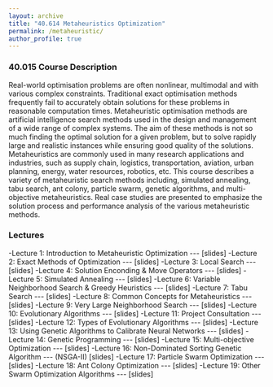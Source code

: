 ```yaml
---
layout: archive
title: "40.614 Metaheuristics Optimization"
permalink: /metaheuristic/
author_profile: true
---
```


<h3>40.015 Course Description</h3>

Real-world optimisation problems are often nonlinear, multimodal and with various complex constraints. Traditional exact optimisation methods frequently fail to accurately obtain solutions for these problems in reasonable computation times. Metaheuristic optimisation methods are artificial intelligence search methods used in the design and management of a wide range of complex systems. The aim of these methods is not so much finding the optimal solution for a given problem, but to solve rapidly large and realistic instances while ensuring good quality of the solutions. Metaheuristics are commonly used in many research applications and industries, such as supply chain, logistics, transportation, aviation, urban planning, energy, water resources, robotics, etc. This course describes a variety of metaheuristic search methods including, simulated annealing, tabu search, ant colony, particle swarm, genetic algorithms, and multi-objective metaheuristics. Real case studies are presented to emphasize the solution process and performance analysis of the various metaheuristic methods. 

<h3>Lectures</h3>

-Lecture 1: Introduction to Metaheuristic Optimization --- [slides]
-Lecture 2: Exact Methods of Optimization --- [slides]
-Lecture 3: Local Search --- [slides]
-Lecture 4: Solution Enconding & Move Operators --- [slides]
-Lecture 5: Simulated Annealing --- [slides]
-Lecture 6: Variable Neighborhood Search & Greedy Heuristics --- [slides]
-Lecture 7: Tabu Search --- [slides]
-Lecture 8: Common Concepts for Metaheuristics --- [slides]
-Lecture 9: Very Large Neighborhood Search --- [slides]
-Lecture 10: Evolutionary Algorithms --- [slides]
-Lecture 11: Project Consultation --- [slides]
-Lecture 12: Types of Evolutionary Algorithms --- [slides]
-Lecture 13: Using Genetic Algorithms to Calibrate Neural Networks --- [slides]
-Lecture 14: Genetic Programming --- [slides]
-Lecture 15: Multi-objective Optimization --- [slides]
-Lecture 16: Non-Dominated Sorting Genetic Algorithm --- (NSGA-II) [slides]
-Lecture 17: Particle Swarm Optimization --- [slides]
-Lecture 18: Ant Colony Optimization --- [slides]
-Lecture 19: Other Swarm Optimization Algorithms --- [slides]
